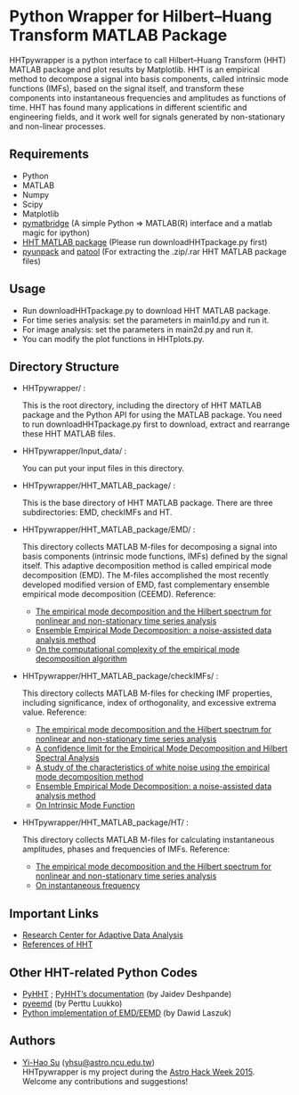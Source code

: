 Python Wrapper for Hilbert–Huang Transform MATLAB Package
=========================================================

HHTpywrapper is a python interface to call Hilbert–Huang Transform (HHT) MATLAB package and plot results by Matplotlib.
HHT is an empirical method to decompose a signal into basis components, called intrinsic mode functions (IMFs), based on the signal itself, and transform these components into instantaneous frequencies and amplitudes as functions of time. HHT has found many applications in different scientific and engineering fields, and it work well for signals generated by non-stationary and non-linear processes.

Requirements
------------
- Python
- MATLAB
- Numpy
- Scipy
- Matplotlib
- [pymatbridge](https://github.com/arokem/python-matlab-bridge) (A simple Python => MATLAB(R) interface and a matlab magic for ipython)
- [HHT MATLAB package](http://rcada.ncu.edu.tw/research1.htm) (Please run downloadHHTpackage.py first)
- [pyunpack](https://pypi.python.org/pypi/pyunpack) and [patool](http://wummel.github.io/patool/) (For extracting the .zip/.rar HHT MATLAB package files)

Usage
-----
- Run downloadHHTpackage.py to download HHT MATLAB package.
- For time series analysis: set the parameters in main1d.py and run it.
- For image analysis: set the parameters in main2d.py and run it.
- You can modify the plot functions in HHTplots.py.

Directory Structure
-------------------
- HHTpywrapper/ :

  This is the root directory, including the directory of HHT MATLAB package and the Python API for using the MATLAB package. You need to run downloadHHTpackage.py first to download, extract and rearrange these HHT MATLAB files.

- HHTpywrapper/Input_data/ :

   You can put your input files in this directory.

- HHTpywrapper/HHT_MATLAB_package/ :

   This is the base directory of HHT MATLAB package. There are three subdirectories: EMD, checkIMFs and HT.

- HHTpywrapper/HHT_MATLAB_package/EMD/ :

   This directory collects MATLAB M-files for decomposing a signal into basis components (intrinsic mode functions, IMFs) defined by the signal itself. This adaptive decomposition method is called empirical mode decomposition (EMD). The M-files accomplished the most recently developed modified version of EMD, fast complementary ensemble empirical mode decomposition (CEEMD). Reference:
     * [The empirical mode decomposition and the Hilbert spectrum for nonlinear and non-stationary time series analysis](http://rcada.ncu.edu.tw/ref/reference002.pdf)
     * [Ensemble Empirical Mode Decomposition: a noise-assisted data analysis method](http://rcada.ncu.edu.tw/ref/reference007.pdf)
     * [On the computational complexity of the empirical mode decomposition algorithm](http://www.sciencedirect.com/science/article/pii/S0378437114000247)


- HHTpywrapper/HHT_MATLAB_package/checkIMFs/ :

   This directory collects MATLAB M-files for checking IMF properties, including significance, index of orthogonality, and excessive extrema value. Reference:
   * [The empirical mode decomposition and the Hilbert spectrum for nonlinear and non-stationary time series analysis](http://rcada.ncu.edu.tw/ref/reference002.pdf)
   * [A confidence limit for the Empirical Mode Decomposition and Hilbert Spectral Analysis](http://rcada.ncu.edu.tw/ref/reference004.pdf)
   * [A study of the characteristics of white noise using the empirical mode decomposition method](http://rcada.ncu.edu.tw/ref/reference006.pdf)
   * [Ensemble Empirical Mode Decomposition: a noise-assisted data analysis method](http://rcada.ncu.edu.tw/ref/reference007.pdf)
   * [On Intrinsic Mode Function](http://rcada.ncu.edu.tw/ref/reference013.pdf)


- HHTpywrapper/HHT_MATLAB_package/HT/ :

   This directory collects MATLAB M-files for calculating instantaneous amplitudes, phases and frequencies of IMFs. Reference:
   * [The empirical mode decomposition and the Hilbert spectrum for nonlinear and non-stationary time series analysis](http://rcada.ncu.edu.tw/ref/reference002.pdf)
   * [On instantaneous frequency](http://rcada.ncu.edu.tw/ref/reference005.pdf)

Important Links
---------------
- [Research Center for Adaptive Data Analysis](http://rcada.ncu.edu.tw/intro.html)
- [References of HHT](http://rcada.ncu.edu.tw/research1_clip_reference.htm)

Other HHT-related Python Codes
------------------------------
- [PyHHT](https://github.com/jaidevd/pyhht) ; [PyHHT’s documentation](http://pyhht.readthedocs.io/en/latest/index.html) (by Jaidev Deshpande)
- [pyeemd](http://pyeemd.readthedocs.io/en/latest/) (by Perttu Luukko)
- [Python implementation of EMD/EEMD](https://laszukdawid.com/codes/) (by Dawid Laszuk)

Authors
-------
- [Yi-Hao Su](https://github.com/YihaoSu) (yhsu@astro.ncu.edu.tw) <br>
HHTpywrapper is my project during the [Astro Hack Week 2015](http://astrohackweek.github.io/). Welcome any contributions and suggestions!
